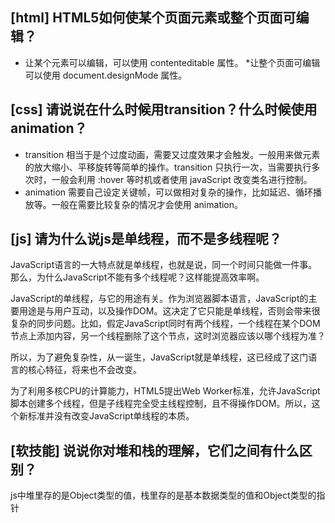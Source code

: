 ## [html] HTML5如何使某个页面元素或整个页面可编辑？

* 让某个元素可以编辑，可以使用 contenteditable 属性。
*让整个页面可编辑可以使用 document.designMode 属性。

## [css] 请说说在什么时候用transition？什么时候使用animation？

* transition 相当于是个过度动画，需要又过度效果才会触发。一般用来做元素的放大缩小、平移旋转等简单的操作。transition 只执行一次，当需要执行多次时，一般会利用 :hover 等时机或者使用 javaScript 改变类名进行控制。
* animation 需要自己设定关键帧，可以做相对复杂的操作，比如延迟、循环播放等。一般在需要比较复杂的情况才会使用 animation。

## [js] 请为什么说js是单线程，而不是多线程呢？

JavaScript语言的一大特点就是单线程，也就是说，同一个时间只能做一件事。那么，为什么JavaScript不能有多个线程呢？这样能提高效率啊。

JavaScript的单线程，与它的用途有关。作为浏览器脚本语言，JavaScript的主要用途是与用户互动，以及操作DOM。这决定了它只能是单线程，否则会带来很复杂的同步问题。比如，假定JavaScript同时有两个线程，一个线程在某个DOM节点上添加内容，另一个线程删除了这个节点，这时浏览器应该以哪个线程为准？

所以，为了避免复杂性，从一诞生，JavaScript就是单线程，这已经成了这门语言的核心特征，将来也不会改变。

为了利用多核CPU的计算能力，HTML5提出Web Worker标准，允许JavaScript脚本创建多个线程，但是子线程完全受主线程控制，且不得操作DOM。所以，这个新标准并没有改变JavaScript单线程的本质。

## [软技能] 说说你对堆和栈的理解，它们之间有什么区别？

js中堆里存的是Object类型的值，栈里存的是基本数据类型的值和Object类型的指针

